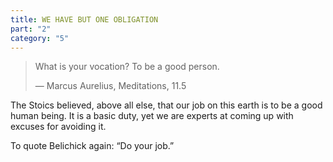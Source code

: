 ```yaml
---
title: WE HAVE BUT ONE OBLIGATION
part: "2"
category: "5"
---
```


> What is your vocation? To be a good person.
>
> — Marcus Aurelius, Meditations, 11.5

The Stoics believed, above all else, that our job on this earth is to be a good human being. It is a basic duty, yet we are experts at coming up with excuses for avoiding it.

To quote Belichick again: “Do your job.”
